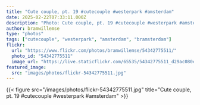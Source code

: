 ```yaml
---
title: "Cute couple, pt. 19 #cutecouple #westerpark #amsterdam"
date: 2025-02-22T07:33:11.000Z
description: "Photo: Cute couple, pt. 19 #cutecouple #westerpark #amsterdam"
author: bramwillemse
type: "photos"
tags: ["cutecouple", "westerpark", "amsterdam", "bramsterdam"]
flickr:
  url: "https://www.flickr.com/photos/bramwillemse/54342775511/"
  photo_id: "54342775511"
  image_url: "https://live.staticflickr.com/65535/54342775511_d29ac080ef_b.jpg"
featured_image:
  src: "images/photos/flickr-54342775511.jpg"
---
```


{{< figure src="/images/photos/flickr-54342775511.jpg" title="Cute couple, pt. 19 #cutecouple #westerpark #amsterdam" >}}